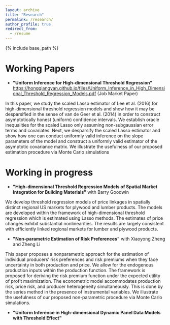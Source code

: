 ```yaml
---
layout: archive
title: "Research"
permalink: /research/
author_profile: true
redirect_from:
  - /resume
---
```


{% include base_path %}

Working Papers
======

* __"Uniform Inference for High-dimensional Threshold Regression"__ https://hongqiangyan.github.io/files/Uniform_Inference_in_High_Dimensional_Threshold_Regression_Models.pdf (Job Market Paper)

In this paper, we study the scaled Lasso estimator of Lee et al. (2016) for high-dimensional threshold regression models and show how it may be desparsified in the sense of van de Geer et al. (2014) in order to construct asymptotically honest (uniform) confidence intervals. We establish oracle inequalities for the scaled Lasso only assuming non-subgaussian error terms and covariates. Next, we desparsify the scaled Lasso estimator and show how one can conduct uniformly valid inference on the slope parameters of the model and construct a uniformly valid estimator of the asymptotic covariance matrix. We illustrate the usefulness of our proposed estimation procedure via Monte Carlo simulations



Working in progress
======
* __"High-dimensional Threshold Regression Models of Spatial Market Integration for Building Materials"__ with Barry Goodwin

We develop threshold regression models of price linkages in spatially distinct regional US markets for plywood and lumber products. The models are developed within the framework of high-dimensional threshold regression which is estimated using Lasso methods. The estimates of price changes exhibit substantial nonlinearities. The results are largely consistent with efficiently linked regional markets for lumber and plywood products.

* __"Non-parametric Estimation of Risk Preferences"__ with Xiaoyong Zheng and Zheng Li

This paper proposes a nonparametric approach for the estimation of individual producers’ risk preferences and risk premiums when they face uncertainty in both production and price. We allow for the endogenous production inputs within the production function. The framework is proposed for deriving the risk premium function under the expected utility of profit maximization. The econometric model accommodates production risk, price risk, and producer heterogeneity simultaneously. This is done by the series method in the presence of instrumental variables. We illustrate the usefulness of our proposed non-parametric procedure via Monte Carlo simulations.

* __"Uniform Inference in High-dimensional Dynamic Panel Data Models with Threshold Effect"__
